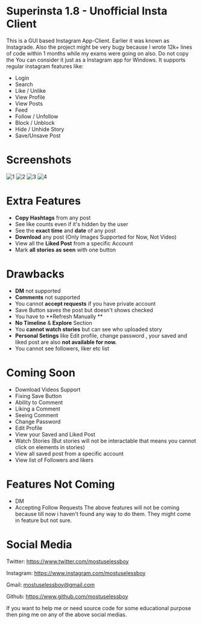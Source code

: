 # Superinsta 1.8 - Unofficial Insta Client
This is a GUI based Instagram App-Client. Earlier it was known as Instagrade. Also the project might be very bugy because I wrote 12k+ lines of code within 1 months while my exams were going on also. Do not copy the  You can consider it just as a Instagram app for Windows. It supports regular instagram features like:
- Login
- Search
- Like / Unlike
- View Profile
- View Posts
- Feed
- Follow / Unfollow
- Block / Unblock
- Hide / Unhide Story
- Save/Unsave Post
# Screenshots
![1](https://user-images.githubusercontent.com/85026406/130319751-3b591d9a-2c2c-4467-a94b-d1610492ce65.png)
![2](https://user-images.githubusercontent.com/85026406/130319759-588d9daf-4b0e-4b28-9ac0-fd37ea5dff7a.png)
![3](https://user-images.githubusercontent.com/85026406/130319764-efe61063-739e-4049-aea6-66bc522bbc23.png)
![4](https://user-images.githubusercontent.com/85026406/130319767-c469a5f4-be8f-41d1-a0d5-4114e6a31805.png)



# Extra Features
- **Copy Hashtags** from any post
- See like counts even if it's hidden by the user
- See the **exact time** and **date** of any post
- **Download** any post (Only Images Supported for Now, Not Video)
- View all the **Liked Post** from a specific Account
- Mark **all stories as seen** with one button

# Drawbacks
- **DM** not supported
- **Comments** not supported
- You cannot **accept requests** if you have private account
- Save Button saves the post but doesn't shows checked
- You have to **Refresh Manually **
- **No Timeline** & **Explore** Section
- You **cannot watch stories** but can see who uploaded story
- **Personal Setings** like Edit profile, change password , your saved and liked post are also **not available for now.**
- You cannot see followers, liker etc list

# Coming Soon
- Download Videos Support
- Fixing Save Button
- Ability to Comment
- Liking a Comment
- Seeing Comment
- Change Password
- Edit Profile
- View your Saved and Liked Post
- Watch Stories (But stories will not be interactable that means you cannot click on elements in stories)
- View all saved post from a specific account
- View list of Followers and likers


# Features Not Coming
- DM
- Accepting Follow Requests 
The above features will not be coming because till now i haven't found any way to do them. They might come in feature but not sure.


# Social Media
Twitter:
https://www.twitter.com/mostuselessboy

Instagram:
https://www.instagram.com/mostuselessboy

Gmail: 
mostuselessboy@gmail.com

Github:
https://www.github.com/mostuselessboy

If you want to help me or need source code for some educational purpose then ping me on any of the above social medias.
